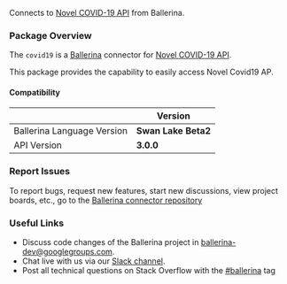 Connects to [Novel COVID-19 API](https://disease.sh/docs/) from Ballerina.

### Package Overview
The `covid19` is a [Ballerina](https://ballerina.io/) connector for [Novel COVID-19 API](https://disease.sh).  

This package provides the capability to easily access Novel Covid19 AP.

#### Compatibility
|                               | Version               |
|-------------------------------|-----------------------|
| Ballerina Language Version    | **Swan Lake Beta2**   |
| API Version                   | **3.0.0**             |

### Report Issues

To report bugs, request new features, start new discussions, view project boards, etc., go to the [Ballerina connector repository](link)

### Useful Links

- Discuss code changes of the Ballerina project in [ballerina-dev@googlegroups.com](mailto:ballerina-dev@googlegroups.com).
- Chat live with us via our [Slack channel](https://ballerina.io/community/slack/).
- Post all technical questions on Stack Overflow with the [#ballerina](https://stackoverflow.com/questions/tagged/ballerina) tag
